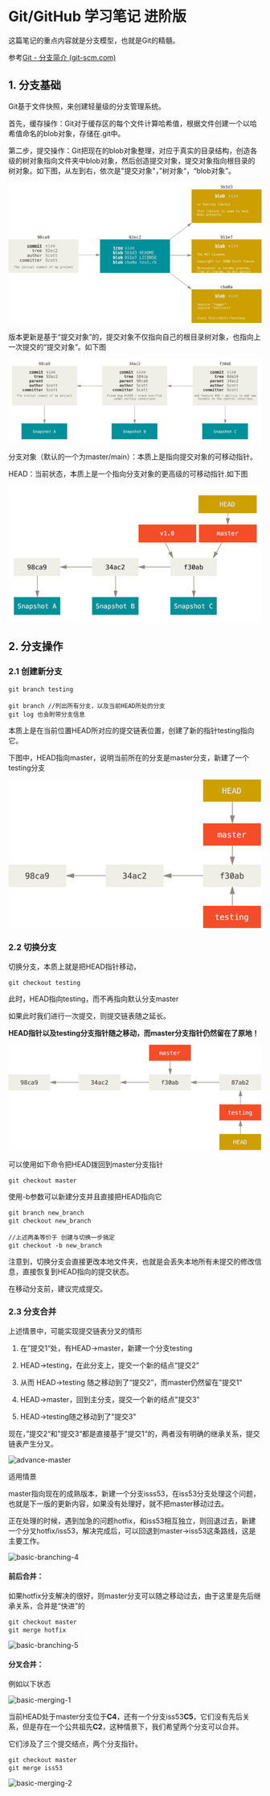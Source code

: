 # Git/GitHub 学习笔记 进阶版

这篇笔记的重点内容就是分支模型，也就是Git的精髓。

参考[Git - 分支简介 (git-scm.com)](https://git-scm.com/book/zh/v2/Git-分支-分支简介)



## 1. 分支基础

Git基于文件快照，来创建轻量级的分支管理系统。



首先，缓存操作：Git对于缓存区的每个文件计算哈希值，根据文件创建一个以哈希值命名的blob对象，存储在.git中。

第二步，提交操作：Git把现在的blob对象整理，对应于真实的目录结构，创造各级的树对象指向文件夹中blob对象，然后创造提交对象，提交对象指向根目录的树对象。如下图，从左到右，依次是"提交对象"，”树对象“，“blob对象”。

![](learn_git_enhanced_images/commit-and-tree.png)



版本更新是基于“提交对象”的，提交对象不仅指向自己的根目录树对象，也指向上一次提交的“提交对象”。如下图

![](learn_git_enhanced_images/commits-and-parents.png)



分支对象（默认的一个为master/main）：本质上是指向提交对象的可移动指针。

HEAD：当前状态，本质上是一个指向分支对象的更高级的可移动指针.如下图

![branch-and-history](learn_git_enhanced_images/branch-and-history.png)





## 2. 分支操作



### 2.1 创建新分支

```
git branch testing 

git branch //列出所有分支，以及当前HEAD所处的分支
git log 也会附带分支信息
```



本质上是在当前位置HEAD所对应的提交链表位置，创建了新的指针testing指向它。

下图中，HEAD指向master，说明当前所在的分支是master分支，新建了一个testing分支

![head-to-master](learn_git_enhanced_images/head-to-master.png)





### 2.2 切换分支

切换分支，本质上就是把HEAD指针移动，

```
git checkout testing
```

此时，HEAD指向testing，而不再指向默认分支master



如果此时我们进行一次提交，则提交链表随之延长。

**HEAD指针以及testing分支指针随之移动，而master分支指针仍然留在了原地！**

![advance-testing](learn_git_enhanced_images/advance-testing.png)

可以使用如下命令把HEAD拨回到master分支指针

```
git checkout master
```



使用-b参数可以新建分支并且直接把HEAD指向它

```
git branch new_branch
git checkout new_branch

//上述两条等价于 创建与切换一步搞定
git checkout -b new_branch
```



注意到，切换分支会直接更改本地文件夹，也就是会丢失本地所有未提交的修改信息，直接恢复到HEAD指向的提交状态。

在移动分支前，建议完成提交。



### 2.3 分支合并

上述情景中，可能实现提交链表分叉的情形

1. 在”提交1“处，有HEAD->master，新建一个分支testing
2. HEAD->testing，在此分支上，提交一个新的结点“提交2”

3. 从而 HEAD->testing 随之移动到了“提交2”，而master仍然留在"提交1"
4. HEAD->master，回到主分支，提交一个新的结点"提交3"
5. HEAD->testing随之移动到了"提交3"

现在，”提交2“和”提交3“都是直接基于”提交1“的，两者没有明确的继承关系，提交链表产生分叉。

![advance-master](D:\coderoot\learn_git\learn_git_enhanced_images\advance-master.png)

适用情景

master指向现在的成熟版本，新建一个分支isss53，在iss53分支处理这个问题，也就是下一版的更新内容，如果没有处理好，就不把master移动过去。

正在处理的时候，遇到加急的问题hotfix，和iss53相互独立，则回退过去，新建一个分叉hotfix/iss53，解决完成后，可以回退到master->iss53这条路线，这是主要工作。

![basic-branching-4](D:\coderoot\learn_git\learn_git_enhanced_images\basic-branching-4.png)



#### 前后合并：

如果hotfix分支解决的很好，则master分支可以随之移动过去，由于这里是先后继承关系，合并是“快进”的

```
git checkout master
git merge hotfix
```





![basic-branching-5](D:\coderoot\learn_git\learn_git_enhanced_images\basic-branching-5.png)

#### 分叉合并：

例如以下状态

![basic-merging-1](D:\coderoot\learn_git\learn_git_enhanced_images\basic-merging-1.png)

当前HEAD处于master分支位于**C4**，还有一个分支iss53**C5**，它们没有先后关系，但是存在一个公共祖先**C2**，这种情景下，我们希望两个分支可以合并。

它们涉及了三个提交结点，两个分支指针。

```
git checkout master
git merge iss53
```

![basic-merging-2](D:\coderoot\learn_git\learn_git_enhanced_images\basic-merging-2.png)













